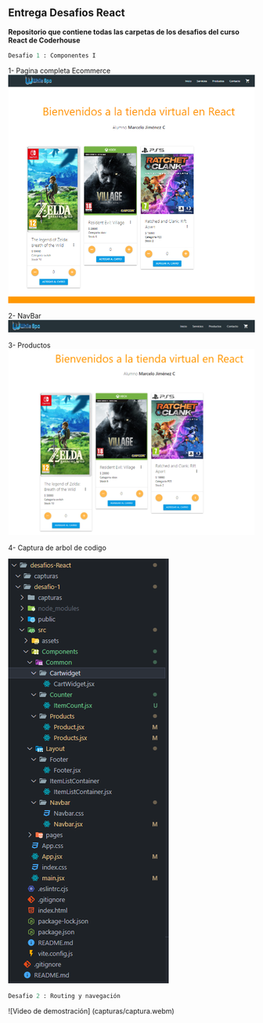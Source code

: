 ## Entrega Desafios React

**Repositorio que contiene todas las carpetas de los desafios del curso React de Coderhouse**

```python
Desafio 1 : Componentes I
```

1- Pagina completa Ecommerce
![alt text](capturas/des-1.1.PNG)

2- NavBar
![alt text](capturas/des-1.2.PNG)

3- Productos
![alt text](capturas/des-1.3.PNG)

4- Captura de arbol de codigo

![alt text](capturas/des-1.4.PNG)

```python
Desafio 2 : Routing y navegación
```

![Video de demostración] (capturas/captura.webm)